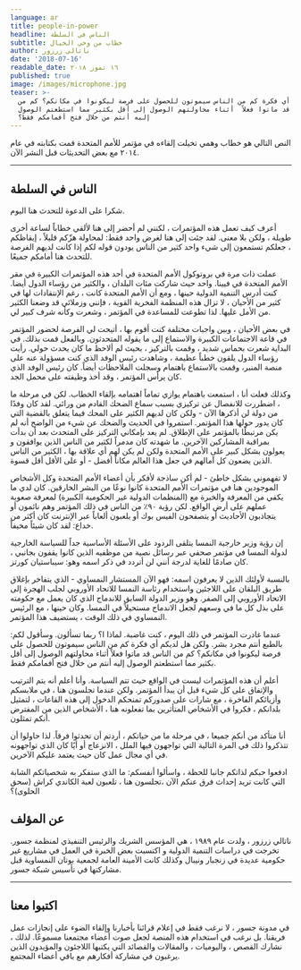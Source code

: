 ```yaml
---
language: ar
title: people-in-power
headline: الناس في السلطة
subtitle: خطاب من وحي الخيال
author: ناتالي زرزور
date: '2018-07-16'
readable_date: ١٦ تموز ٢٠١٨
published: true
image: /images/microphone.jpg
teaser: >-
  هل لديكم أي فكرة كم من الناس سيموتون للحصول على فرصة ليكونوا في مكانكم؟ كم من
  الناس قد ماتوا فعلاً  أثناء محاولتهم الوصول إلى أقل بكثير مما استطعتم الوصول
  إليه أنتم من خلال فتح أفمامكم فقط؟
---
```

النص التالي هو خطاب وهمي تخيلت إلقاءه في مؤتمر للأمم المتحدة قمت بكتابته في عام ٢٠١٤ مع بعض التحديثات قبل النشر الآن.
***********************

## الناس في السلطة

شكرا على الدعوة للتحدث هنا اليوم.

أعرف كيف تعمل هذه المؤتمرات ، لكنني لم أحضر إلى هنا لألقي خطاباً  لساعة أخرى طويلة ، ولكن بلا معنى. لقد جئت إلى هنا لغرض واحد فقط: لمحاولة هزّكم قليلاً ، إيقاظكم ، جعلكم تستمعون إلى شيء واحد كثير من الناس يودون قوله لكم إذا كانت لديهم الفرصة للتحدث هنا أمامكم جميعًا.

عملت ذات مرة في بروتوكول الأمم المتحدة في أحد هذه المؤتمرات الكبيرة في مقر الأمم المتحدة في فيينا. واحد حيث شاركت مئات البلدان ، والكثير من رؤساء الدول أيضا. كنت أدرس التنمية الدولية حينها ، ومع أن الأمم المتحدة كانت ، رغم الإنتقادات لها في كثير من الأحيان ، لا تزال هذه المنظمة الفخرية القوية ، فإنني وزملائي قد وضعنا الكثير من الأمل عليها. لذا تطوعت للمساعدة في المؤتمر ، وشعرت وكأنه شرف كبير لي.

في بعض الأحيان ، وبين واجبات مختلفة كنت أقوم بها ، أتيحت لي الفرصة لحضور المؤتمر في قاعة الاجتماعات الكبيرة والاستماع إلى ما يقوله المتحدثون. وبالفعل قمت بذلك. في البداية شعرت بحماس شديد ، وقمت بالتركيز ، بحيث لم ألاحظ ما كان يحدث حولي. رأيت رؤساء الدول يلقون خطباً عظيمة ، وشاهدت رئيس الوفد الذي كنت مسؤولة عنه على منصة المنبر، وقمت بالاستماع باهتمام وسجلت الملاحظات أيضاً. كان رئيس الوفد الذي كان يرأس المؤتمر ، وقد أخذ وظيفته على محمل الجد.

وكذلك فعلت أنا ، استمعت باهتمام يوازي تماماً اهتمامه بإلقاء الخطاب. لكن في مرحلة ما ، اضطررت للانفصال عن تركيزي بسبب سماع الضحك القادم من ورائي. لقد كان وفدًا من دولة لن أذكرها الآن - ولكن كان لديهم الكثير على المحك فيما يتعلق بالقضية التي كان يدور حولها هذا المؤتمر. استمروا في الحديث والضحك عن شيء من الواضح أنه لم يكن مرتبطًا بالمؤتمر على الإطلاق. لم يعد بإمكاني التركيز على المتحدث بعد أن بدأت بمراقبة المشاركين الآخرين. ما شهدته كان مدمراً لكثير من الناس الذين يوافقون و يعولون بشكل كبير على الأمم المتحدة ولكن لم يكن لهم أي علاقة بها ، الكثير من الناس الذين يضعون كل آمالهم في جعل هذا العالم مكاناً أفضل - أو على الأقل أقل قسوة.

لا تفهموني بشكل خاطئ - لم أكن ساذجة لأفكر بأن أعضاء الأمم المتحدة وكل الأشخاص الموجودين هنا في مؤتمرات الأمم المتحدة كانوا نوعًا من البشر الخارقين. كان لدي ما يكفي من المعرفة والخبرة مع (المنظمات الدولية غير الحكومية الكبيرة) لمعرفة صعوبة عملهم على أرض الواقع. لكن رؤية ٩٠٪ من الناس في ذلك المؤتمر وهم نائمون أو يتجاذبون الأحاديث أو يتصفحون الفيس بوك أو يلعبون ألعاباً عبر الإنترنت كان أكثر من خداع: لقد كان شيئاً مخيفاً.

إن رؤية وزير خارجية النمسا يتلقى الردود على الأسئلة الأساسية جداً للسياسة الخارجية لدولة النمسا في مؤتمر صحفي عبر رسائل نصية من موظفيه الذين كانوا يقفون بجانبي ، كان صادمًا للغاية لدرجة أنني لن أتردد في ذكر اسمه وهو: سيباستيان كورتز.

بالنسبة لأولئك الذين لا يعرفون اسمه: فهو الآن المستشار النمساوي - الذي يتفاخر بإغلاق طريق البلقان على اللاجئين واستخدام رئاسة النمسا للاتحاد الأوروبي لجلب الهجرة إلى الاتحاد الأوروبي إلى الصفر. وهو وزير الدولة السابق للاندماج الذي كان يعمل مع حكومته على بذل كل ما في وسعهم لجعل الاندماج مستحيلاً في النمسا. وكان حينها ، مع الرئيس النمساوي في ذلك الوقت ، يستضيف هذا المؤتمر.

عندما غادرت المؤتمر في ذلك اليوم ، كنت غاضبة. لماذا ا؟ ربما تسألون. وسأقول لكم: بالطبع أنتم مجرد بشر. ولكن هل لديكم أي فكرة كم من الناس سيموتون للحصول على فرصة ليكونوا في مكانكم؟ كم من الناس قد ماتوا فعلاً  أثناء محاولتهم الوصول إلى أقل بكثير مما استطعتم الوصول إليه أنتم من خلال فتح أفمامكم فقط.

أعلم أن هذه المؤتمرات ليست في الواقع حيث تتم السياسة. وأنا أعلم أنه يتم الترتيب والإتفاق على كل شيء قبل أن يبدأ المؤتمر. ولكن عندما تجلسون هنا ، في ملابسكم وأزيائكم الفاخرة ، مع شارات على صدوركم تمنحكم الدخول إلى هذه القاعات ، لتمثيل بلدانكم ، فكروا في الأشخاص المتأثرين بما تفعلونه هنا ، الأشخاص الذين من المفترض أنكم تمثلون.

أنا متأكد من أنكم جميعا ، في مرحلة ما من حياتكم ، أردتم أن تحدثوا فرقاً.
لذا حاولوا أن تتذكروا ذلك في المرة التالية التي تواجهون فيها الملل ، الانزعاج  أو أيًا كان الذي تواجهونه في أي مجال عمل كان حيث يعتمد عليكم الآخرين.

ادفعوا حبكم لذاتكم جانبا للحظة ، واسألوا أنفسكم: ما الذي ستفكر به شخصياتكم الشابة التي كانت تريد إحداث فرق عنكم الآن ،تجلسون هنا ، تلعبون لعبة الكاندي كراش (سحق الحلوى)؟

## عن المؤلف
ناتالي زرزور ، ولدت عام ١٩٨٩ ، هي المؤسس الشريك والرئيس التنفيذي لمنظمة جسور. تخرجت في دراسات التنمية الدولية و اكتسبت بعض الخبرة في العمل في مشاريع غير حكومية عديدة في زنجبار ونيبال وكذلك كانت الأمينة العامة لجمعية بوتان النمساوية قبل مشاركتها في تأسيس شبكة جسور.
**********************
## اكتبوا معنا
في مدونة جسور ، لا نرغب فقط في إعلام قرائنا بأخبارنا وإلقاء الضوء على إنجازات عمل فريقنا. بل نرغب في استخدام هذه المنصة لجعل صوت أعضاء مجتمعنا مسموعًا. لذلك ، نشارك القصص ، واليوميات ، والمقالات والقصائد التي يكتبها اللاجئون والمؤيدون الذين يرغبون في مشاركة أفكارهم مع باقي أعضاء المجتمع.
